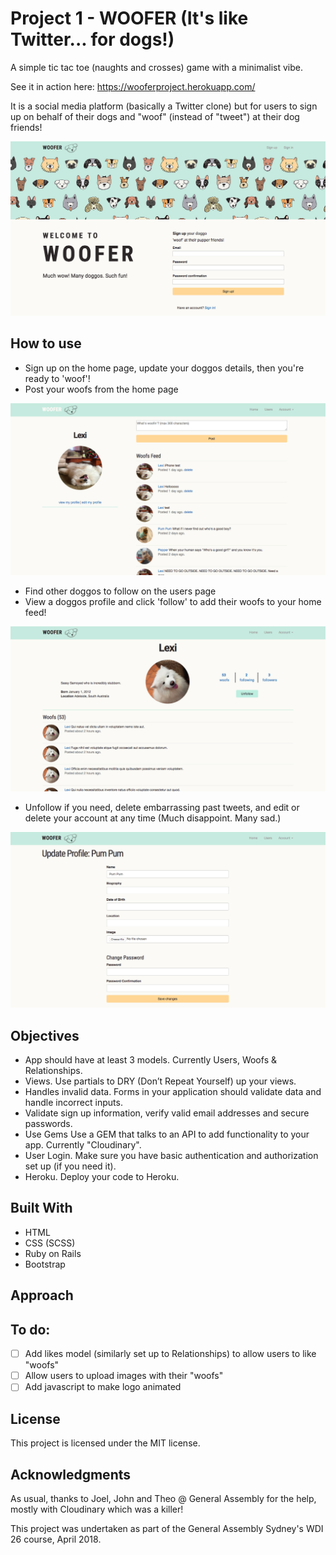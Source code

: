 # Project 1 - WOOFER (It's like Twitter... for dogs!)
A simple tic tac toe (naughts and crosses) game with a minimalist vibe.

See it in action here: https://wooferproject.herokuapp.com/

It is a social media platform (basically a Twitter clone) but for users to sign up on behalf of their dogs and "woof" (instead of "tweet") at their dog friends!

![alt text](screenshots/signedout-homepage.png "A screenshot of the WOOFER home page when signed out")

## How to use
- Sign up on the home page, update your doggos details, then you're ready to 'woof'!
- Post your woofs from the home page

![alt text](screenshots/signedin-homepage.png "A screenshot of the WOOFER home page when signed in")

- Find other doggos to follow on the users page
- View a doggos profile and click 'follow' to add their woofs to your home feed!

![alt text](screenshots/usershow.png "A screenshot of the WOOFER show user page")

- Unfollow if you need, delete embarrassing past tweets, and edit or delete your account at any time (Much disappoint. Many sad.)

![alt text](screenshots/useredit.png "A screenshot of the WOOFER edit user page")

## Objectives
- App should have at least 3 models. Currently Users, Woofs & Relationships.
- Views. Use partials to DRY (Don’t Repeat Yourself) up your views.
- Handles invalid data. Forms in your application should validate data and handle incorrect inputs.
- Validate sign up information, verify valid email addresses and secure passwords.
- Use Gems Use a GEM that talks to an API to add functionality to your app. Currently "Cloudinary".
- User Login. Make sure you have basic authentication and authorization set up (if you need it).
- Heroku. Deploy your code to Heroku.

## Built With
- HTML
- CSS (SCSS)
- Ruby on Rails
- Bootstrap

## Approach


## To do:
- [ ] Add likes model (similarly set up to Relationships) to allow users to like "woofs"
- [ ] Allow users to upload images with their "woofs"
- [ ] Add javascript to make logo animated

## License
This project is licensed under the MIT license.

## Acknowledgments
As usual, thanks to Joel, John and Theo @ General Assembly for the help, mostly with Cloudinary which was a killer!

This project was undertaken as part of the General Assembly Sydney's WDI 26 course, April 2018.
